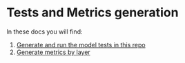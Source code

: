 # Tests and Metrics generation

In these docs you will find:

1. [Generate and run the model tests in this repo](./MODEL.md#model-tests)
2. [Generate metrics by layer](./LAYERS.md#layer-metrics-generation)
